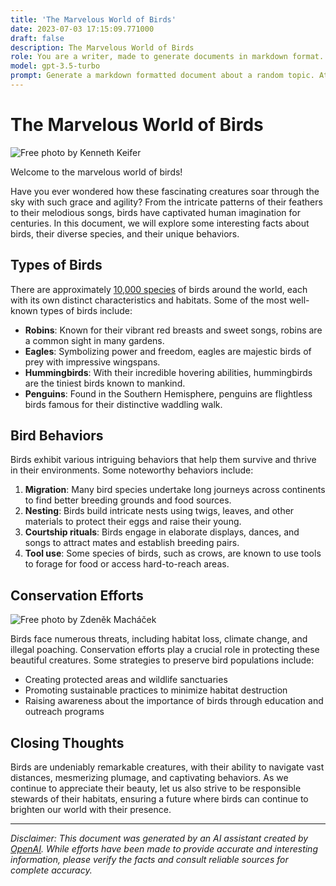```yaml
---
title: 'The Marvelous World of Birds'
date: 2023-07-03 17:15:09.771000
draft: false
description: The Marvelous World of Birds
role: You are a writer, made to generate documents in markdown format. It is very important that all of the documents you generate are in valid markdown format.
model: gpt-3.5-turbo
prompt: Generate a markdown formatted document about a random topic. At the bottom, include a disclaimer explaining that the document was generated by you. The first line of the document should be the title. Make sure that the entire document is in proper markdown format, using a mix of various tags to make the document visually appealing.
---
```


# The Marvelous World of Birds

![Free photo by Kenneth Keifer](https://images.unsplash.com/photo-1504522358269-2a6e4fc49f8f)

Welcome to the marvelous world of birds! 

Have you ever wondered how these fascinating creatures soar through the sky with such grace and agility? From the intricate patterns of their feathers to their melodious songs, birds have captivated human imagination for centuries. In this document, we will explore some interesting facts about birds, their diverse species, and their unique behaviors.

## Types of Birds

There are approximately [10,000 species](https://www.worldatlas.com/articles/how-many-bird-species-exist-approximately.html) of birds around the world, each with its own distinct characteristics and habitats. Some of the most well-known types of birds include:

- **Robins**: Known for their vibrant red breasts and sweet songs, robins are a common sight in many gardens.
- **Eagles**: Symbolizing power and freedom, eagles are majestic birds of prey with impressive wingspans.
- **Hummingbirds**: With their incredible hovering abilities, hummingbirds are the tiniest birds known to mankind.
- **Penguins**: Found in the Southern Hemisphere, penguins are flightless birds famous for their distinctive waddling walk.

## Bird Behaviors

Birds exhibit various intriguing behaviors that help them survive and thrive in their environments. Some noteworthy behaviors include:

1. **Migration**: Many bird species undertake long journeys across continents to find better breeding grounds and food sources.
2. **Nesting**: Birds build intricate nests using twigs, leaves, and other materials to protect their eggs and raise their young.
3. **Courtship rituals**: Birds engage in elaborate displays, dances, and songs to attract mates and establish breeding pairs.
4. **Tool use**: Some species of birds, such as crows, are known to use tools to forage for food or access hard-to-reach areas.

## Conservation Efforts

![Free photo by Zdeněk Macháček](https://images.unsplash.com/photo-1465070845518-4985a146199e)

Birds face numerous threats, including habitat loss, climate change, and illegal poaching. Conservation efforts play a crucial role in protecting these beautiful creatures. Some strategies to preserve bird populations include:

- Creating protected areas and wildlife sanctuaries
- Promoting sustainable practices to minimize habitat destruction
- Raising awareness about the importance of birds through education and outreach programs

## Closing Thoughts

Birds are undeniably remarkable creatures, with their ability to navigate vast distances, mesmerizing plumage, and captivating behaviors. As we continue to appreciate their beauty, let us also strive to be responsible stewards of their habitats, ensuring a future where birds can continue to brighten our world with their presence.

---

*Disclaimer: This document was generated by an AI assistant created by [OpenAI](https://openai.com/). While efforts have been made to provide accurate and interesting information, please verify the facts and consult reliable sources for complete accuracy.*